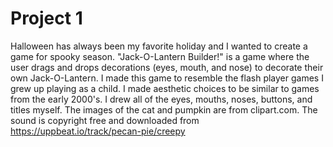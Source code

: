 # Project 1
Halloween has always been my favorite holiday and I wanted to create a game for spooky season. "Jack-O-Lantern Builder!" is a game where the user drags and drops decorations (eyes, mouth, and nose) to decorate their own Jack-O-Lantern. I made this game to resemble the flash player games I grew up playing as a child. I made aesthetic choices to be similar to games from the early 2000's. I drew all of the eyes, mouths, noses, buttons, and titles myself. The images of the cat and pumpkin are from clipart.com. The sound is copyright free and downloaded from https://uppbeat.io/track/pecan-pie/creepy   
